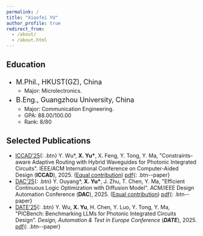 ```yaml
---
permalink: /
title: "Xiaofei YU"
author_profile: true
redirect_from: 
  - /about/
  - /about.html
---
```

## Education

- <div style="font-size:18px; line-height:1.5; margin:0; padding:0.1em;">
      <span>M.Phil., HKUST(GZ), China</span>
      <span style="float:right" class="time">Sept. 2024 - Jun. 2025 (Expected)</span>
  </div>
  <style>
  @media screen and (max-width: 1280px) {
    .time {
  	float:right;
      display: none;
    }
  }
  </style>


  - Major: Microlectronics.

- <div style="font-size:18px; line-height:1.5; margin:0; padding:0.1em;">
      <span>B.Eng., Guangzhou University, China</span>
      <span style="float:right" class="time">Sept. 2020 - Jun. 2024</span>
  </div>
  <style>
  @media screen and (max-width: 1280px) {
    .time {
  	float:right;
      display: none;
    }
  }
  </style>

  - Major: Communication Engineering.
  - GPA: 88.00/100.00
  - Rank: 8/80

## Selected Publications

* [ICCAD'25](https://2025.iccad.com/){: .btn} Y. Wu*, **X. Yu\***, X. Feng, Y. Tong, Y. Ma, "Constraints-aware Adaptive Routing with Hybrid Waveguides for Photonic Integrated Circuits". IEEE/ACM International Conference on Computer-Aided Design (**ICCAD**), 2025. (<u>Equal contribution</u>) [pdf](TODO){: .btn--paper}
* [DAC'25](https://www.dac.com/){: .btn} Y. Ouyang*, **X. Yu\***, J. Zhu, T. Chen, Y. Ma, "Efficient Continuous Logic Optimization with Diffusion Model". ACM/IEEE Design Automation Conference (**DAC**), 2025. (<u>Equal contribution</u>) [pdf](TODO){: .btn--paper}
* [DATE'25](https://www.date-conference.com/){: .btn}  Y. Wu, **X. Yu**, H. Chen, Y. Luo, Y. Tong, Y. Ma, "PICBench: Benchmarking LLMs for Photonic Integrated Circuits Design". *Design, Automation & Test in Europe Conference* (***DATE***), 2025. [pdf](https://xiaofeiyu0723.github.io/files/DATE25.pdf){: .btn--paper}


